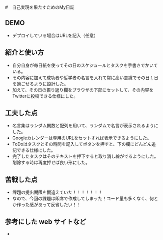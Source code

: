 #　自己実現を果たすためのMy日誌

## DEMO

  - デプロイしている場合はURLを記入（任意）

## 紹介と使い方

  - 自分自身が毎日紙を使ってその日のスケジュールとタスクを手書きでかいている。
  - その内容に加えて成功者や哲学者の名言を入れて常に高い意識でその日１日を過ごせるように設計した。
  - 加えて、その日の振り返り欄をブラウザの下部にセットして、その内容をTwitterに投稿できる仕様にした。

## 工夫した点

  - 名言集はランダム関数と配列を用いて、ランダムで名言が表示されるようにした。
  - Googleカレンダーは専用のURLをセットすれば表示できるようにした。
  - ToDoはタスクとその時間を記入してボタンを押すと、下の欄にどんどん追記できる仕様にした。
  - 完了したタスクはそのテキストを押下すると取り消し線がでるようにした。削除する時は再度押せば良い形にした。

## 苦戦した点

  - 課題の提出期限を間違えていた！！！！！！！
  - なので、今回の課題は即席で作成してしまった！コード量も多くなく、何とか作った感があって反省したい！！

## 参考にした web サイトなど

  - 
